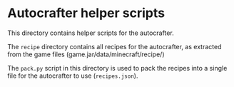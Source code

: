 # Autocrafter helper scripts

This directory contains helper scripts for the autocrafter.

The `recipe` directory contains all recipes for the autocrafter, as extracted from the game files (game.jar/data/minecraft/recipe/)

The `pack.py` script in this directory is used to pack the recipes into a single file for the autocrafter to use (`recipes.json`).